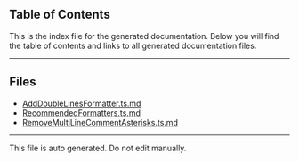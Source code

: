 ## Table of Contents

This is the index file for the generated documentation. Below you will find the table of contents and links to all generated documentation files.

---


## Files

- [AddDoubleLinesFormatter.ts.md](AddDoubleLinesFormatter.ts.md)
- [RecommendedFormatters.ts.md](RecommendedFormatters.ts.md)
- [RemoveMultiLineCommentAsterisks.ts.md](RemoveMultiLineCommentAsterisks.ts.md)



---

This file is auto generated. Do not edit manually.